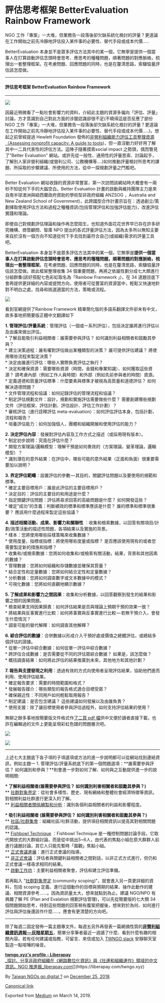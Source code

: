評估思考框架 BetterEvaluation Rainbow Framework
=========================================

NGO 工作「專案」一大堆，但業務告一段落後卻欠缺系統化檢討的評量？更遑論在工作開始之前先冷靜地評估投入某件事的必要性、替代手段或成本代價…..

BetterEvaluation 本身並不是眾多評估方法其中的某一個，它無寧是提供一個當事人在打算啟動評估念頭時會思考、應思考的種種問題，順著問題的對應脈絡，梳理出一套整理框架。在考慮問題、回應問題的同時，也是在釐清思路，索驥惦量評估該怎麼做。

* * *

#### 評估思考框架 BetterEvaluation Rainbow Framework

* * *

![](https://cdn-images-1.medium.com/max/800/1*moW3cwlcaRzeKpAqLBjUgw.jpeg)

因最近稍微看了一點社會影響力的資料，介紹此主題的資源多偏向「評估、評量」討論，方才意識到自己對此方面的涉獵認識卻很不足(不曉得這是否反應了部份 NGO 工作「專案」一大堆，但業務告一段落後卻欠缺系統化檢討的評量？更遑論在工作開始之前先冷靜地評估投入某件事的必要性、替代手段或成本代價…..)。想起之前曾經提過 Hewlett Foundation 發佈的[非營利組織能力評估工具整理資源（Assessing nonprofit capacity: A guide to tools](https://to.twngo.xyz/2iXG2X6))，但一直沒動力好好用了解其中一二具代表性的評估方法。這陣子隨著摸索social impact 之勢頭，偶而瞥見了"Better Evaluation" 網站。或許先從一般性、通用性的評量思索、討論起手，了解別人家非營利組織(或營利公司、公務機構等….)如何推動評量檢討所思考的課題、所採取的步驟建議、所使用的方法，從中一探規劃評量之門檻吧。

* * *

Better Evaluation 網站收錄的資源非常豐富，第一次訪問該網站時大概會有一兩秒不知從何下手的大腦空白。Better Evaluation 計畫的啟動與維持團隊主力是來自南半球澳洲與紐西蘭政府資助的學術型非政府組織 ANZSOG ，Australia and New Zealand School of Government)，此跨國型合作計畫宗旨在：透過創立/策劃擇取使用評估方法和過程之種種資訊(包括管理評估和加強評估能力)，改進評估實踐和理論。

即便自己對規劃評估理論和操作再怎麼陌生，也知道外面花花世界早已存在許多研究機構、商管顧問、智庫 NPO 提出的各式評量評估方法，因為太多所以無知主要來自於沒有一個方向不知道從何下手去找到最符合自己(或組織)需求的評量工具吧。

BetterEvaluation 本身並不是眾多評估方法其中的某一個，它無寧是**提供一個當事人在打算啟動評估念頭時會思考、應思考的種種問題，順著問題的對應脈絡，梳理出一套整理框架**。在考慮問題、回應問題的同時，也是在釐清思路，索驥惦量評估該怎麼做。故此框架整理收集 34 個重要問題，再將之依屬性劃分成七大類進行分組群集(該好搭配七色彩虹取名為「Rainbow Framework 」)，在 34 道題目底下會再提供更詳細的內容或提問方向，使用者可從豐富的資源當中，輕鬆又快速地針對不明白之處，找尋和挑選適當的方法，策略或流程。

[![](https://cdn-images-1.medium.com/max/1200/1*QA8MYG9gRvZJhWzbiCV75w.png)](https://www.betterevaluation.org/en)

看到官網提供了Rainbow Framework 精華簡化版的多語系翻譯文件卻未有中文，故多事地把簡要版正體中文翻譯如下

**1\. 管理評估/評量系統**：管理評估（一個或一系列評估），包括決定誰將進行評估以及由誰來做出評估。  
 \* 了解且能吸引利益相關者：誰需要參與評估？ 如何識別利益相關者和鼓勵其參與？  
 \* 建立決策過程：誰有權對評估做出某種類型的決策？ 誰可提供評估建議？ 將使用哪些流程來製定決策？  
 \* 決定由誰進行評估：哪些人實際負責評估之執行？  
 \* 決定和確保資源：需要哪些資源（時間，金錢和專業知識）、如何獲取這些資源？ 請考慮內部（例如工作人員時間）和外部（例如先前參與者的時間）資源。  
 \* 定義道德和質量評估標準：什麼要素與標準才被視為高質量和道德評估？ 如何解決道德問題？  
 \* 文件管理流程和協議：如何記錄評估的管理流程和協議？  
 \* 制定評估規劃文件：設計，規劃和實施評估需要做些什麼？ 需要創建哪些規劃文件（評估框架、評估計劃、評估設計、評估工作計劃）？  
 \* 審核評估（進行詮釋評估 meta-evaluation）：如何評估評估本身，包括計劃，流程和報告？  
 \* 培養評估能力：如何加強個人，團體和組織開展和使用評估的能力？

**2\. 決定評估內容**：發展對評估內容及工作方式之描述（或採用現有版本）。  
 \* 制定初步說明：究竟在評估什麼？  
 \* 開發方案理論/邏輯模型：理解干預是如何奏效的（方案理論，變革理論，邏輯模型）？  
 \* 識別潛在的意外結果：在評估中，哪些可能的意外結果（正面和負面）很重要需要加以說明？

**3\. 界定評估範疇**：設置評估的參數 — 其目的，關鍵評估問題以及要使用的規範和標準。  
 \* 確定主要目標用戶：誰是此評估的主要目標用戶？  
 \* 決定目的：評估的主要目的和用途是什麼？  
 \* 指定關鍵評估問題：評估將尋求回答的高級問題是什麼？ 如何開發這些？  
 \* 確定”成功”的含義：判斷績效的標準和標準應該是什麼？ 誰的標準和標準很重要？ 應該用什麼過程來製定這些協議？

**4\. 描述相關活動、成果、影響力和關聯性** ：收集和檢索數據，以回答有關項目/計劃/政策活動的描述性問題，各項結果以及實施的背景。   
 \* 樣本：您將使用哪些採樣策略來收集數據？  
 \* 使用度量，指標或指標：將使用哪些度量或指標？ 是否應該使用現有的或者您需要製定新的措施和指標？  
 \* 收集和/或檢索數據：您將如何收集和/或檢索有關活動，結果，背景和其他因素的數據？  
 \* 管理數據：您將如何組織和存儲數據並確保其質量？  
 \* 結合定性和定量數據：您將如何結合定性和定量數據？  
 \* 分析數據：您將如何調查數字或文本數據中的模式？  
 \* 可視化數據：您將如何直觀地顯示數據？

**5\. 了解成果和影響力之間因果**：收集和分析數據，以回答觀察到發生的結果和影響之間的因果問題。   
 \* 檢查結果支持因果歸責：如何評估結果是否與理論上預期干預的效果一致？  
 \* 將結果與反事實進行比較：如何將事實與反事實進行比較 — 若無干預介入，會發生什麼情況？  
 \* 調查可能的替代解釋：如何調查其他解釋？

**6\. 綜合評估的數據**：合併數據以形成介入干預好處或價值之總體評估，或總結多個評估的證據。  
 \* 從單一評估中綜合數據：如何從單一評估中綜合數據？  
 \* 跨評估合成數據：是否需要從不同的評估眾綜合數據？ 如果是，該怎麼做？  
 \* 概括調查結果：如何將此評估的結果推廣到未來，其他地方和其他計劃？

**7\. 報告與支援發現之利用**：透過有效的方式向使用者呈現評估結果，協助他們進而利用、使用評估結果。  
 \* 確定報告要求：需要的時間範圍和格式？  
 \* 發展報告媒介：哪些類型的報告格式適合目標受眾？  
 \* 確保親近性：不同用戶如何輕鬆取用報告？  
 \* 制定建議：是否包含建議？ 這些建議如何發展以及由誰負責？  
 \* 使用支援：除了讓目標使用者參與評估過程外，如何支持評估結果的使用？

無聊之餘多事地按簡要版文件格式作[了二頁 pdf 檔](https://to.twngo.xyz/2EGcPeW)供中文便於讀者直接下載，也許在編輯過的文件上更能呈現彩虹色譜的問題層次吧。

![](https://cdn-images-1.medium.com/max/800/1*z5QRDWfo-UaFx4GT7FDcvQ.png)

![](https://cdn-images-1.medium.com/max/800/1*3Zwp7sNwGFAfaRkhcVGmsA.png)

* * *

上述七大主題底下各子項的子項選項或方法的進一步說明都可以從網站找到連結資訊，例如主題一 1. 管理評估/評量系統底下的第一個問題選項：**誰需要參與評估？ 如何識別和參與？**則會進一步對如何了解、如何與之互動提供進一步的說明相關:

**\* 了解利益相關者(誰需要參與評估？ 如何識別利害相關者和鼓勵其參與？)**  
\*\* [社群對象界定](https://www.betterevaluation.org/evaluation-options/community_profiling)：從社會多樣性、歷史、現有網絡和整體社會經濟特徵等資訊，對相關利益社群進行更深入的了解。  
\*\* [利益相關者關係繪製和分析](https://www.betterevaluation.org/evaluation-options/mapping_stakeholders)：識別各個利益相關者的利益和影響程度。

**\* 吸引利益相關者 (誰需要參與評估？ 如何識別利害相關者和鼓勵其參與？)**  
\*\* [社區/社群集會](https://www.betterevaluation.org/evaluation-options/community_fairs)：組織社區/社群活動，提供項目相關資訊以提高其對相關問題的認識。  
\*\* [Fishbowl Technique](https://www.betterevaluation.org/evaluation-options/fishbowltechnique) ：Fishbowl Technique 是一種控制問題討論手段，它取代開放式的大群組討論，而是從中挑出5~6人，由代表的焦點小組在原大群群人前進行議題討論，其它人只能先暫時「圍觀」焦點小組。  
\*\* [正式會議進展](http://betterevaluation.org/evaluation-options/formal_meeting_procedures)：進行正式會議的指導。  
\*\* [非正式會議](https://www.betterevaluation.org/evaluation-options/informal_meeting_processes)：評估者與關鍵利益相關者之間對話，以非正式方式進行，但仍和正式會議一樣尋求相同的結果。  
\*\* [啟動工作坊](https://www.betterevaluation.org/en/evaluation-options/launch_workshop)：主要利益相關者聚會，評估和建立評估準備。

若再點入 "[社群對象界定](https://www.betterevaluation.org/evaluation-options/community_profiling) (community scoping)"，就會進入另一頁更詳細的資料，包括 scoping 定義、進行這個動作的目標與預期的結果、操作此動作的建議、相關資源參考……。因為資訊量太大，想來就點到為止。建議 NGO/NPO 有興趣了解 PE (Plan and Evalation 規劃評估管理)，可以先從簡要版的七大類 34 個問題開始思考，待對這些問題的回答稍有腹案把握後，想來對於為何、如何進行評估與評估後還該作什麼.....，應會有更清楚的方向吧。

* * *

除了每週二固定發佈一篇主題專文外，每週五另外再發表一篇網摘性質的[**非營利組織資訊週報 — 灰暗星期五**](https://medium.twngo.xyz/newsletter/home)，簡單分享筆者最近一週讀了什麼、看到什麼有趣的相關內容。若有任何建議或指教，可留言、來信或加入 [TWNGO slack](http://to.twngo.xyz/2tHrRtj) 安靜聊天室製造一點喧嘩的噪音。

[**twngo.xyz's profile - Liberapay**  
_探討、分享非政府組織在《網路數位化資訊》與《社運和組織運作》領域的中文資訊。NGO 推進器_liberapay.com](https://liberapay.com/twngo.xyz "https://liberapay.com/twngo.xyz")[](https://liberapay.com/twngo.xyz)

By [Taiwan NGOs go digital ?](https://medium.com/@twngo) on [December 25, 2018](https://medium.com/p/c8cce6f4d552).

[Canonical link](https://medium.com/@twngo/%E8%A9%95%E4%BC%B0%E6%80%9D%E8%80%83%E6%A1%86%E6%9E%B6-betterevaluation-rainbow-framework-c8cce6f4d552)

Exported from [Medium](https://medium.com) on March 14, 2019.